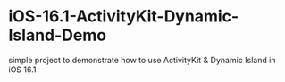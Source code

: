 # iOS-16.1-ActivityKit-Dynamic-Island-Demo
simple project to demonstrate how to use ActivityKit  &amp; Dynamic Island in iOS 16.1
